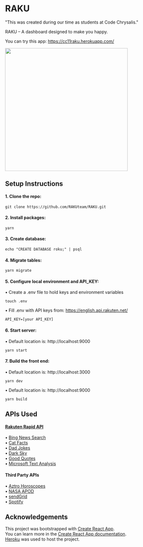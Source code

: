# RAKU

"This was created during our time as students at Code Chrysalis."

RAKU – A dashboard designed to make you happy.

You can try this app: https://cc11raku.herokuapp.com/

<img src="https://user-images.githubusercontent.com/56245555/74898034-0d57f480-53dc-11ea-8d63-9f8835fba1f0.png" width="400px">

## Setup Instructions

#### 1. Clone the repo:

```
git clone https://github.com/RAKUteam/RAKU.git
```

#### 2. Install packages:

```
yarn
```

#### 3. Create database:

```
echo "CREATE DATABASE roku;" | psql
```

#### 4. Migrate tables:

```
yarn migrate
```

#### 5. Configure local environment and API_KEY:

• Create a .env file to hold keys and environment variables

```
touch .env
```

• Fill .env with API keys from: https://english.api.rakuten.net/

```
API_KEY=[your API_KEY]
```

#### 6. Start server:

• Default location is: http://localhost:9000

```
yarn start
```

#### 7. Build the front end:

• Default location is: http://localhost:3000

```
yarn dev
```

• Default location is: http://localhost:9000

```
yarn build
```

## APIs Used

#### [Rakuten Rapid API](https://english.api.rakuten.net/)

• [Bing News Search](https://english.api.rakuten.net/microsoft-azure/api/bing-news-search/) <br />
• [Cat Facts](https://english.api.rakuten.net/brianiswu/api/cat-facts) <br />
• [Dad Jokes](https://english.api.rakuten.net/KegenGuyll/api/dad-jokes) <br />
• [Dark Sky ](https://english.api.rakuten.net/darkskyapis/api/dark-sky) <br />
• [Good Quotes](https://english.api.rakuten.net/fofo/api/good-quotes/endpoints) <br />
• [Microsoft Text Analysis](https://english.api.rakuten.net/microsoft-azure/api/microsoft-text-analytics/) <br />

#### Third Party APIs

• [Aztro Horoscopes](https://aztro.readthedocs.io/en/latest/) <br />
• [NASA APOD](https://api.nasa.gov/) <br />
• [sendGrid](https://sendgrid.com/docs/API_Reference/index.html) <br />
• [Spotify](https://developer.spotify.com/documentation/web-api/) <br />

## Acknowledgements

This project was bootstrapped with [Create React App](https://github.com/facebook/create-react-app). <br />
You can learn more in the [Create React App documentation](https://facebook.github.io/create-react-app/docs/getting-started). <br />
[Heroku](https://www.heroku.com/) was used to host the project. <br />
